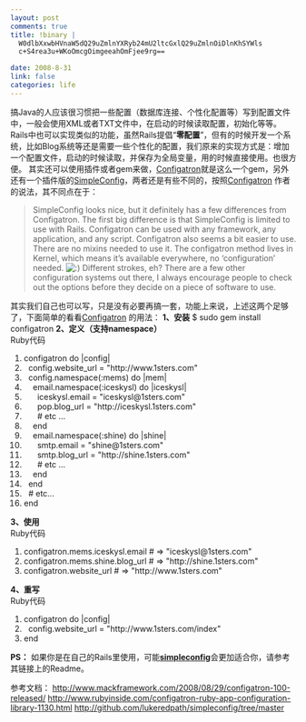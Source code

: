 ```yaml
--- 
layout: post
comments: true
title: !binary |
  W0dlbXxwbHVnaW5dQ29uZmlnYXRyb24mU2ltcGxlQ29uZmlnOiDlnKhSYWls
  c+S4rea3u+WKoOmcgOimgeeahOmFjee9rg==

date: 2008-8-31
link: false
categories: life
---
```

搞Java的人应该很习惯把一些配置（数据库连接、个性化配置等）写到配置文件中，一般会使用XML或者TXT文件中，在启动的时候读取配置，初始化等等。
Rails中也可以实现类似的功能，虽然Rails提倡“<strong>零配置</strong>”，但有的时候开发一个系统，比如Blog系统等还是需要一些个性化的配置，我们原来的实现方式是：增加一个配置文件，启动的时候读取，并保存为全局变量，用的时候直接使用。也很方便。
其实还可以使用插件或者gem来做，<a href="http://www.rubyinside.com/configatron-ruby-app-configuration-library-1130.html">Configatron</a>就是这么一个gem，另外还有一个插件版的<a href="http://github.com/lukeredpath/simpleconfig/tree/master">SimpleConfig</a>，两者还是有些不同的，按照<a href="http://www.rubyinside.com/configatron-ruby-app-configuration-library-1130.html">Configatron</a> 作者的说法，其不同点在于：
<blockquote>SimpleConfig looks nice, but it definitely has a few differences from Configatron. The first big difference is that SimpleConfig is limited to use with Rails. Configatron can be used with any framework, any application, and any script. Configatron also seems a bit easier to use. There are no mixins needed to use it. The configatron method lives in Kernel, which means it’s available everywhere, no ‘configuration’ needed. <img class="wp-smiley" src="http://www.mackframework.com/wp-includes/images/smilies/icon_smile.gif" alt=":)" /> Different strokes, eh? There are a few other configuration systems out there, I always encourage people to check out the options before they decide on a piece of software to use.</blockquote>
其实我们自己也可以写，只是没有必要再搞一套，功能上来说，上述这两个足够了，下面简单的看看<a href="http://www.rubyinside.com/configatron-ruby-app-configuration-library-1130.html">Configatron</a> 的用法：
<strong>1、安装</strong>
$ sudo gem install configatron
<strong>2、定义（支持namespace）</strong>
<div class="codeText">
<div class="codeHead">Ruby代码</div>
<ol class="dp-rb" start="1">
	<li class="alt"><span><span>configatron </span><span class="keyword">do</span><span> |config|  </span></span></li>
	<li><span>  config.website_url = <span class="string">"http://www.1sters.com"</span><span>  </span></span></li>
	<li class="alt"><span>  config.namespace(<span class="symbol">:mems</span><span>) </span><span class="keyword">do</span><span> |mem|  </span></span></li>
	<li><span>    email.namespace(<span class="symbol">:iceskysl</span><span>) </span><span class="keyword">do</span><span> |iceskysl|  </span></span></li>
	<li class="alt"><span>      iceskysl.email = <span class="string">"iceskysl@1sters.com"</span><span>  </span></span></li>
	<li><span>      pop.blog_url = <span class="string">"http://iceskysl.1sters.com"</span><span>  </span></span></li>
	<li class="alt"><span>      <span class="comment"># etc ...</span><span>  </span></span></li>
	<li><span>    <span class="keyword">end</span><span>  </span></span></li>
	<li class="alt"><span>    email.namespace(<span class="symbol">:shine</span><span>) </span><span class="keyword">do</span><span> |shine|  </span></span></li>
	<li><span>      smtp.email = <span class="string">"shine@1sters.com"</span><span>  </span></span></li>
	<li class="alt"><span>      smtp.blog_url = <span class="string">"http://shine.1sters.com"</span><span>  </span></span></li>
	<li><span>      <span class="comment"># etc ...</span><span>  </span></span></li>
	<li class="alt"><span>    <span class="keyword">end</span><span>  </span></span></li>
	<li><span>  <span class="keyword">end</span><span>  </span></span></li>
	<li class="alt"><span>  <span class="comment"># etc...</span><span>  </span></span></li>
	<li><span><span class="keyword">end</span><span>  </span></span></li>
</ol>
</div>
<strong>3、使用</strong>
<div class="codeText">
<div class="codeHead">Ruby代码</div>
<ol class="dp-rb" start="1">
	<li class="alt"><span><span>configatron.mems.iceskysl.email </span><span class="comment"># =&gt; "iceskysl@1sters.com"</span><span>  </span></span></li>
	<li><span>configatron.mems.shine.blog_url <span class="comment"># =&gt; "http://shine.1sters.com"</span><span>  </span></span></li>
	<li class="alt"><span>configatron.website_url <span class="comment"># =&gt; "http://www.1sters.com"</span><span>  </span></span></li>
</ol>
</div>
<strong>4、重写</strong>
<div class="codeText">
<div class="codeHead">Ruby代码</div>
<ol class="dp-rb" start="1">
	<li class="alt"><span><span>configatron </span><span class="keyword">do</span><span> |config|  </span></span></li>
	<li><span>  config.website_url = <span class="string">"http://www.1sters.com/index"</span><span>  </span></span></li>
	<li class="alt"><span><span class="keyword">end</span><span>  </span></span></li>
</ol>
</div>
<strong>PS：</strong>
如果你是在自己的Rails里使用，可能<strong><a href="http://github.com/lukeredpath/simpleconfig/tree">simpleconfig</a></strong>会更加适合你，请参考其链接上的Readme。<strong></strong>

参考文档：
http://www.mackframework.com/2008/08/29/configatron-100-released/
http://www.rubyinside.com/configatron-ruby-app-configuration-library-1130.html
http://github.com/lukeredpath/simpleconfig/tree/master
